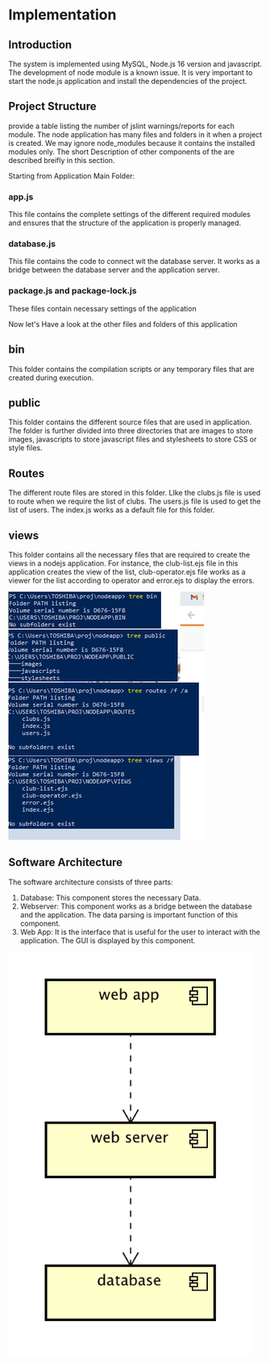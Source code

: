# Implementation

## Introduction
The system is implemented using MySQL, Node.js 16 version and javascript. The development of node module is a known issue.
It is very important to start the node.js application and install the dependencies of the project.

## Project Structure
provide a table listing the number of jslint warnings/reports for each module.
The node application has many files and folders in it when a project is created. We may ignore node_modules because it contains
the installed modules only. The short Description of other components of the are described breifly in this section.

Starting from Application Main Folder:
### app.js
This file contains the complete settings of the different required modules and ensures that the structure of the application is
properly managed.
### database.js
This file contains the code to connect wit the database server. It works as a bridge between the database server and the application server.
### package.js and package-lock.js
These files contain necessary settings of the application

Now let's Have a look at the other files and folders of this application
## bin
This folder contains the compilation scripts or any temporary files that are created during execution.
## public
This folder contains the different source files that are used in application. The folder is further divided into three directories that are
images to store images, javascripts to store javascript files and stylesheets to store CSS or style files.

## Routes
The different route files are stored in this folder. LIke the clubs.js file is used to route when we require the list of clubs. The users.js
file is used to get the list of users. The index.js works as a default file for this folder.

## views
This folder contains all the necessary files that are required to create the views in a nodejs application. For instance, the club-list.ejs file
in this application creates the view of the list, club-operator.ejs file works as a viewer for the list according to operator and error.ejs to 
display the errors.

![Insert your component Diagram here](images/tree.png)
## Software Architecture
The software architecture consists of three parts:
1. Database: This component stores the necessary Data.
2. Webserver: This component works as a bridge between the database and the application. The data parsing is important function of this component.
3. Web App: It is the interface that is useful for the user to interact with the application. The GUI is displayed by this component.

![Insert your component Diagram here](images/component.png)
